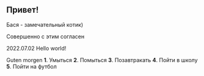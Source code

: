 ## Привет!

Бася - замечательный котик)

Совершенно c этим согласен

2022.07.02
Hello world!

Guten morgen
**1**. Умыться
**2**. Помыться
**3**. Позавтракать
**4**. Пойти в школу
**5**. Пойти на футбол